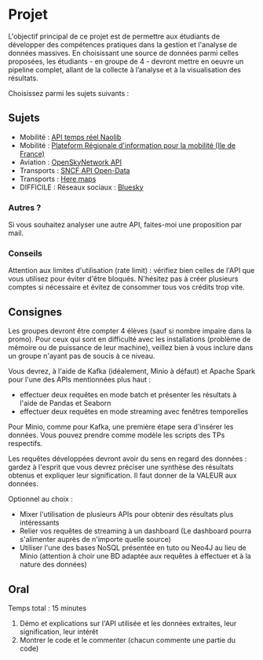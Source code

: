 # Projet

L'objectif principal de ce projet est de permettre aux étudiants de développer des compétences pratiques dans la gestion et l'analyse de données massives. En choisissant une source de données parmi celles proposées, les étudiants - en groupe de 4 - devront mettre en oeuvre un pipeline complet, allant de la collecte à l’analyse et à la visualisation des résultats.

Choisissez parmi les sujets suivants :

## Sujets

- Mobilité : [API temps réel Naolib](https://data.nantesmetropole.fr/explore/dataset/244400404_api-temps-reel-tan/information/)
- Mobilité : [Plateform Régionale d'information pour la mobilité (Ile de France) ](https://prim.iledefrance-mobilites.fr/fr)
- Aviation : [OpenSkyNetwork API](https://openskynetwork.github.io/opensky-api/index.html)
- Transports : [SNCF API Open-Data](https://numerique.sncf.com/startup/api/)
- Transports : [Here maps](https://developer.here.com/develop/rest-apis)
- DIFFICILE : Réseaux sociaux : [Bluesky]([https://docs.bsky.app/docs/category/http-reference])

### Autres ?

Si vous souhaitez analyser une autre API, faites-moi une proposition par mail.

### Conseils

Attention aux limites d'utilisation (rate limit) : vérifiez bien celles de l'API que vous utilisez pour éviter d'être bloqués. N'hésitez pas à créer plusieurs comptes si nécessaire et évitez de consommer tous vos crédits trop vite.

## Consignes

Les groupes devront être compter 4 élèves (sauf si nombre impaire dans la promo). Pour ceux qui sont en difficulté avec les installations (problème de mémoire ou de puissance de leur machine), veillez bien à vous inclure dans un groupe n'ayant pas de soucis à ce niveau.

Vous devrez, à l'aide de Kafka (idéalement, Minio à défaut) et Apache Spark pour l'une des APIs mentionnées plus haut :
- effectuer deux requêtes en mode batch et présenter les résultats à l'aide de Pandas et Seaborn
- effectuer deux requêtes en mode streaming avec fenêtres temporelles

Pour Minio, comme pour Kafka, une première étape sera d'insérer les données. Vous pouvez prendre comme modèle les scripts des TPs respectifs.

Les requêtes développées devront avoir du sens en regard des données : gardez à l'esprit que vous devrez préciser une synthèse des résultats obtenus et expliquer leur signification. Il faut donner de la VALEUR aux données.

Optionnel au choix :
- Mixer l'utilisation de plusieurs APIs pour obtenir des résultats plus intéressants
- Relier vos requêtes de streaming à un dashboard (Le dashboard pourra s'alimenter auprès de n'importe quelle source)
- Utiliser l'une des bases NoSQL présentée en tuto ou Neo4J au lieu de Minio (attention à choir une BD adaptée aux requêtes à effectuer et à la nature des données)

## Oral

Temps total : 15 minutes

1. Démo et explications sur l'API utilisée et les données extraites, leur signification, leur intérêt
2. Montrer le code et le commenter (chacun commente une partie du code)